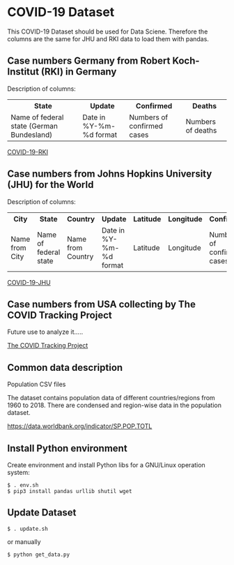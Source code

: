 # COVID-19 Dataset

This COVID-19 Dataset should be used for Data Sciene.
Therefore the columns are the same for JHU and RKI data to load them with pandas.


## Case numbers Germany from Robert Koch-Institut (RKI) in Germany

Description of columns:

<table>
<tr>
<th>State</th><th>Update</th><th>Confirmed</th><th>Deaths</th>
</tr>
<tr>
<td>Name of federal state (German Bundesland)</td>
<td>Date in %Y-%m-%d format</td>
<td>Numbers of confirmed cases</td>
<td>Numbers of deaths</td>
</tr>
</table>

[COVID-19-RKI](https://github.com/Milanowicz/COVID-19-RKI)


## Case numbers from Johns Hopkins University (JHU) for the World

Description of columns:

<table>
<tr>
<th>City</th><th>State</th><th>Country</th><th>Update</th><th>Latitude</th><th>Longitude</th><th>Confirmed</th><th>Deaths</th><th>Recovered</th><th>Active</th>
</tr>
<tr>
<td>Name from City</td>
<td>Name of federal state</td>
<td>Name from Country</td>
<td>Date in %Y-%m-%d format</td>
<td>Latitude</td>
<td>Longitude</td>
<td>Numbers of confirmed cases</td>
<td>Numbers of deaths</td>
<td>Numbers of recovered</td>
<td>Active = Confirmed - Deaths - Recovered</td>
</tr>
</table>

[COVID-19-JHU](https://github.com/CSSEGISandData/COVID-19)


## Case numbers from USA collecting by The COVID Tracking Project

Future use to analyze it.....

[The COVID Tracking Project](https://covidtracking.com/api/)


## Common data description

Population CSV files

The dataset contains population data of different countries/regions from 1960 to 2018.
There are condensed and region-wise data in the population dataset.

https://data.worldbank.org/indicator/SP.POP.TOTL


## Install Python environment

Create environment and install Python libs for a GNU/Linux operation system:

    $ . env.sh
    $ pip3 install pandas urllib shutil wget


## Update Dataset

    $ . update.sh

or manually

    $ python get_data.py
